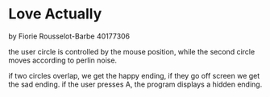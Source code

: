 # Love Actually

by Fiorie Rousselot-Barbe 40177306

the user circle is controlled by the mouse position, while the second circle moves according to perlin noise.

if two circles overlap, we get the happy ending, if they go off screen we get the sad ending.
if the user presses A, the program displays a hidden ending.
